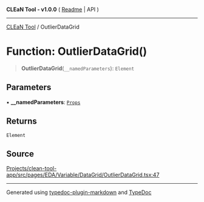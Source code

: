 **CLEaN Tool - v1.0.0** ( [Readme](../README.md) \| API )

***

[CLEaN Tool](../exports.md) / OutlierDataGrid

# Function: OutlierDataGrid()

> **OutlierDataGrid**(`__namedParameters`): `Element`

## Parameters

▪ **\_\_namedParameters**: [`Props`](../interfaces/Props.md)

## Returns

`Element`

## Source

[Projects/clean-tool-app/src/pages/EDA/Variable/DataGrid/OutlierDataGrid.tsx:47](https://github.com/yuckyh/clean-tool-app/)

***

Generated using [typedoc-plugin-markdown](https://www.npmjs.com/package/typedoc-plugin-markdown) and [TypeDoc](https://typedoc.org/)
